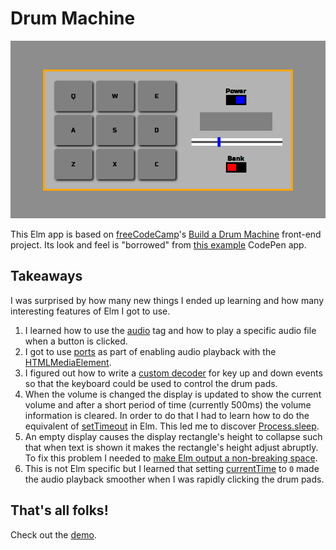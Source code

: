 # Drum Machine

![A screenshot of the Drum Machine](/drum-machine.png)

This Elm app is based on [freeCodeCamp](https://www.freecodecamp.com/)'s
[Build a Drum Machine](https://learn.freecodecamp.org/front-end-libraries/front-end-libraries-projects/build-a-drum-machine/)
front-end project. Its look and feel is "borrowed" from
[this example](https://codepen.io/freeCodeCamp/full/MJyNMd) CodePen app.

## Takeaways

I was surprised by how many new things I ended up learning and how many
interesting features of Elm I got to use.

1. I learned how to use the
[audio](https://developer.mozilla.org/en-US/docs/Web/HTML/Element/audio) tag
and how to play a specific audio file when a button is clicked.
2. I got to use [ports](https://guide.elm-lang.org/interop/ports.html) as part
of enabling audio playback with the
[HTMLMediaElement](https://developer.mozilla.org/en-US/docs/Web/API/HTMLMediaElement).
3. I figured out how to write a
[custom decoder](https://github.com/elm-school/drum-machine/blob/982f76215f129e1cb80326f3191d92e18bd6c893/src/Main.elm#L179)
for key up and down events so that the keyboard could be used to control the
drum pads.
4. When the volume is changed the display is updated to show the current volume
and after a short period of time (currently 500ms) the volume information is
cleared. In order to do that I had to learn how to do the equivalent of
[setTimeout](https://developer.mozilla.org/en-US/docs/Web/API/WindowOrWorkerGlobalScope/setTimeout)
in Elm. This led me to discover
[Process.sleep](https://package.elm-lang.org/packages/elm/core/1.0.2/Process#sleep).
5. An empty display causes the display rectangle's height to collapse such that
when text is shown it makes the rectangle's height adjust abruptly. To fix this
problem I needed to
[make Elm output a non-breaking space](https://github.com/elm-school/drum-machine/blob/982f76215f129e1cb80326f3191d92e18bd6c893/src/Main.elm#L283).
6. This is not Elm specific but I learned that setting
[currentTime](https://developer.mozilla.org/en-US/docs/Web/API/HTMLMediaElement/currentTime)
to `0` made the audio playback smoother when I was rapidly clicking the drum
pads.


## That's all folks!

Check out the [demo](https://elm-school.github.io/drum-machine/).

